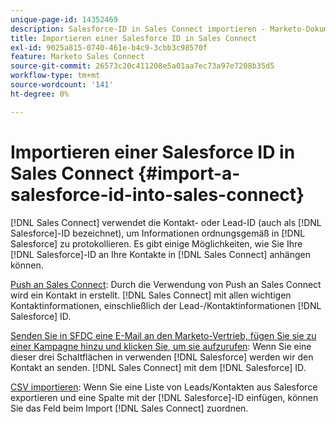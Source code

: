 ```yaml
---
unique-page-id: 14352469
description: Salesforce-ID in Sales Connect importieren - Marketo-Dokumente - Produktdokumentation
title: Importieren einer Salesforce ID in Sales Connect
exl-id: 9025a815-0740-461e-b4c9-3cbb3c98570f
feature: Marketo Sales Connect
source-git-commit: 26573c20c411208e5a01aa7ec73a97e7208b35d5
workflow-type: tm+mt
source-wordcount: '141'
ht-degree: 0%

---
```


# Importieren einer Salesforce ID in Sales Connect {#import-a-salesforce-id-into-sales-connect}

[!DNL Sales Connect] verwendet die Kontakt- oder Lead-ID (auch als [!DNL Salesforce]-ID bezeichnet), um Informationen ordnungsgemäß in [!DNL Salesforce] zu protokollieren. Es gibt einige Möglichkeiten, wie Sie Ihre [!DNL Salesforce]-ID an Ihre Kontakte in [!DNL Sales Connect] anhängen können.

[Push an Sales Connect](/help/marketo/product-docs/marketo-sales-connect/crm/salesforce-customization/push-to-sales-connect.md): Durch die Verwendung von Push an Sales Connect wird ein Kontakt in erstellt.
[!DNL Sales Connect] mit allen wichtigen Kontaktinformationen, einschließlich der Lead-/Kontaktinformationen
[!DNL Salesforce] ID.

[Senden Sie in SFDC eine E-Mail an den Marketo-Vertrieb, fügen Sie sie zu einer Kampagne hinzu und klicken Sie, um sie aufzurufen](/help/marketo/product-docs/marketo-sales-connect/crm/salesforce-customization/how-to-install-sales-connect-buttons-in-salesforce.md): Wenn Sie eine dieser drei Schaltflächen in verwenden
[!DNL Salesforce] werden wir den Kontakt an senden.
[!DNL Sales Connect] mit dem
[!DNL Salesforce] ID.

[CSV importieren](/help/marketo/product-docs/marketo-sales-connect/people/managing-contacts/import-contacts-via-csv.md): Wenn Sie eine Liste von Leads/Kontakten aus Salesforce exportieren und eine Spalte mit der [!DNL Salesforce]-ID einfügen, können Sie das Feld beim Import [!DNL Sales Connect] zuordnen.
